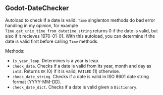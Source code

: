 ## Godot-DateChecker

Autoload to check if a date is valid. `Time` singlenton methods do bad error handling in my opinion, for example `Time.get_unix_time_from_datetime_string` returns 0 if the date is valid, but also if it recieves 1970-01-01. With this autoload, you can determine if the date is valid first before calling `Time` methods.

Methods:
- `is_year_leap`. Determines is a year is leap.
- `check_date`. Checks if a date is valid from its year, month and day as `int`s. Returns `OK` (0) if it is valid, `FAILED` (1) otherwise.
- `check_date_string`. Checks if a date is valid in ISO 8601 date string format (YYYY-MM-DD).
- `check_date_dict`. Checks if a date is valid given a `Dictionary`.